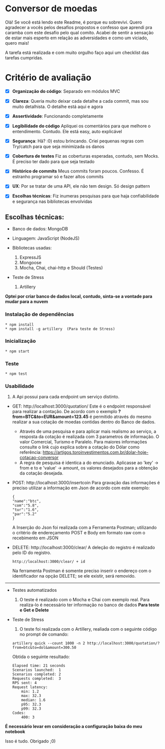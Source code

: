 # Conversor de moedas

Olá!
Se você está lendo este Readme, é porque eu sobrevivi.
Quero agradecer a vocês pelos desafios propostos e confesso que aprendi pra caramba com este desafio pelo qual comito.
Acabei de sentir a sensação de estar mais esperto em relação as adversidades e como um viciado, quero mais!

A tarefa está realizada e com muito orgulho faço aqui um checklist das tarefas cumpridas.

# Critério de avaliação

- [x] **Organização do código**: Separado em módulos MVC 
- [x] **Clareza**: Queria muito deixar cada detalhe a cada commit, mas sou muito detalhista. O detalhe está aqui e agora
- [x] **Assertividade**: Funcionando completamente
- [x] **Legibilidade do código** Apliquei os comentários para que melhore o entendimento. Contudo. Ele está easy, auto explicável
- [x] **Segurança**: Hã? :0)  estou brincando. Criei pequenas regras com Try/catch para que seja minimizada os danos
- [x] **Cobertura de testes** Fiz as coberturas esperadas, contudo, sem Mocks. É preciso ter dado para que seja testado
- [x] **Histórico de commits** Meus commits foram poucos. Confesso. É estranho programar só e fazer altos commits
- [x] **UX**: Por se tratar de uma API, ele não tem design. Só design pattern
- [x] **Escolhas técnicas**: Fiz inumeras pesquisas para que haja confiabilidade e segurança nas bibliotecas envolvidas


## Escolhas técnicas:

* Banco de dados: MongoDB
* Linguagem: JavaScript (NodeJS)
* Bibliotecas usadas:
    1. ExpressJS
    2. Mongoose
    3. Mocha, Chai, chai-http e Should (Testes)

* Teste de Stress
    1. Artillery

**Optei por criar banco de dados local, contudo, sinta-se a vontade para mudar para a nuvem**

### Instalação de dependências
    * npm install
    * npm install -g artillery  (Para teste de Stress)

### Inicialização
    * npm start


### Teste
    * npm test


### Usabilidade

1. A Api possui para cada endpoint um serviço distinto.
* GET: http://localhost:3000/quotation/
    Este é o endpoint responsável para realizar a contação. De acordo com o exemplo **?from=BTC&to=EUR&amount=123.45** é permitido através do mesmo realizar a sua cotação de moedas contidas dentro do Banco de dados.
    * Através de uma pesquisa e para aplicar mais realismo ao serviço, a resposta da cotação é realizada com 3 parametros de informação. O valor Comercial, Turismo e Paralelo.
    Para maiores informações consulte o link cujo explica sobre a cotação do Dólar como referência: https://artigos.toroinvestimentos.com.br/dolar-hoje-cotacao-conversor 
    * A regra de pesquisa é identica a do enunciado. Aplicasse ao 'key' -> from e to e 'value' -> amount, os valores desejados para a obtenção da cotação desejada.

* POST: http://localhost:3000/insertcoin
    Para gravação das informações é preciso utilizar a informação em Json de acordo com este exemplo:
    ```
    {
	"name":"btc",
	"com":"5.8",
	"tur":"1.6",
	"par":"5.2"
    }
    ```
    A Inserção do Json foi realizada com a Ferramenta Postman; utilizando o critério de endereçamento POST e Body em formato raw com o recebimento em JSON

* DELETE: http://localhost:3000/clear/
    A deleção do registro é realizado pelo ID do registro.
    ``` 
    http://localhost:3000/clear/ + id 
    ```

    Na ferramenta Postman é somente preciso inserir o endereço com o identificador na opção DELETE; se ele existir, será removido.


________________________________________

* Testes automatizados
    1. O teste é realizado com o Mocha e Chai com exemplo real. Para realiza-lo é necessário ter informação no banco de dados __Para teste e Get e Delete__

* Teste de Stress
    1. O teste foi realizada com o Artillery, realiada com o seguinte código no prompt de comando:
    ```
    artillery quick --count 1000 -n 2 http://localhost:3000/quotation/?from=btc&to=dol&amount=300.50
    ```

    Obtida o seguinte resultado:
    ```
    Elapsed time: 21 seconds
    Scenarios launched:  1
    Scenarios completed: 2
    Requests completed:  3
    RPS sent: 4
    Request latency:
        min: 1.2
        max: 32.3
        median: 1.6
        p95: 32.3
        p99: 32.3
    Codes:
        400: 3
    ```

**É necessário levar em consideração a configuração baixa do meu notebook**

Isso é tudo. Obrigado ;0)